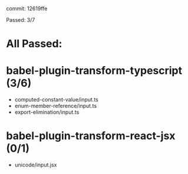commit: 12619ffe

Passed: 3/7

# All Passed:



# babel-plugin-transform-typescript (3/6)
* computed-constant-value/input.ts
* enum-member-reference/input.ts
* export-elimination/input.ts

# babel-plugin-transform-react-jsx (0/1)
* unicode/input.jsx

